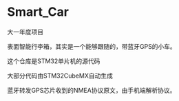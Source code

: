 # Smart_Car

大一年度项目

表面智能行李箱，其实是一个能够跟随的，带蓝牙GPS的小车。

这个仓库是STM32单片机的源代码

大部分代码由STM32CubeMX自动生成

蓝牙转发GPS芯片收到的NMEA协议原文，由手机端解析协议。
